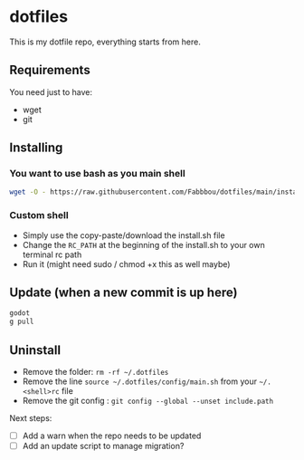 # dotfiles
This is my dotfile repo, everything starts from here.

## Requirements
You need just to have:
- wget
- git

## Installing

### You want to use bash as you main shell

```bash
wget -O - https://raw.githubusercontent.com/Fabbbou/dotfiles/main/install.sh | bash
```

### Custom shell

- Simply use the copy-paste/download the install.sh file
- Change the `RC_PATH` at the beginning of the install.sh to your own terminal rc path
- Run it (might need sudo / chmod +x this as well maybe)

## Update (when a new commit is up here)

```sh
godot
g pull
```

## Uninstall
- Remove the folder: `rm -rf ~/.dotfiles`
- Remove the line `source ~/.dotfiles/config/main.sh` from your `~/.<shell>rc` file
- Remove the git config : `git config --global --unset include.path`

Next steps:
- [ ] Add a warn when the repo needs to be updated
- [ ] Add an update script to manage migration? 
